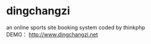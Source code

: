 # dingchangzi
an online sports site booking system coded by thinkphp <br />
DEMO： http://www.dingchangzi.net
